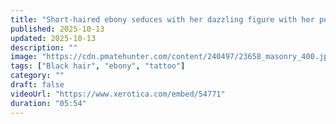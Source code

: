 ```yaml
---
title: "Short-haired ebony seduces with her dazzling figure with her perky tits and nice ass"
published: 2025-10-13
updated: 2025-10-13
description: ""
image: "https://cdn.pmatehunter.com/content/240497/23658_masonry_400.jpg"
tags: ["Black hair", "ebony", "tattoo"]
category: ""
draft: false
videoUrl: "https://www.xerotica.com/embed/54771"
duration: "05:54"
---
```


